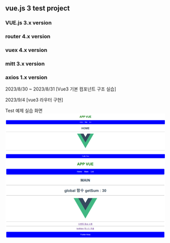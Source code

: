 ## vue.js 3 test project 

### VUE.js 3.x version
### router 4.x version 
### vuex 4.x version
### mitt 3.x version
### axios 1.x version

2023/8/30 ~ 2023/8/31
[Vue3 기본 컴포넌트 구조 실습]

2023/9/4
[vue3 라우터 구현]

Test 예제 실습 화면  
![Alt text](image.png)  
![Alt text](image-1.png)
